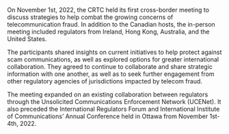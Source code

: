 On November 1st, 2022, the CRTC held its first cross-border meeting to discuss strategies to help combat the growing concerns of telecommunication fraud. In addition to the Canadian hosts, the in-person meeting included regulators from Ireland, Hong Kong, Australia, and the United States. 

The participants shared insights on current initiatives to help protect against scam communications, as well as explored options for greater international collaboration. They agreed to continue to collaborate and share strategic information with one another, as well as to seek further engagement from other regulatory agencies of jurisdictions impacted by telecom fraud. 

The meeting expanded on an existing collaboration between regulators through the Unsolicited Communications Enforcement Network (UCENet). It also preceded the International Regulators Forum and International Institute of Communications’ Annual Conference held in Ottawa from November 1st-4th, 2022.
